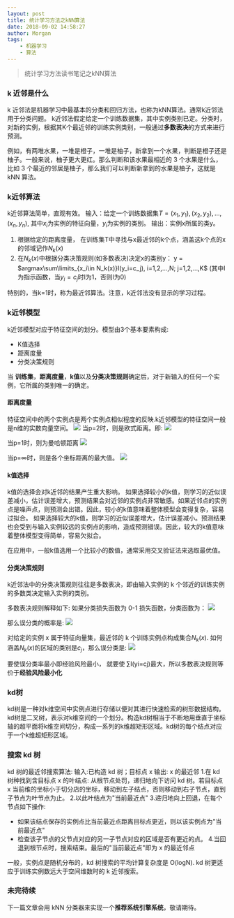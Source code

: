 ```yaml
---
layout: post
title: 统计学习方法之kNN算法
date: 2018-09-02 14:58:27
author: Morgan
tags: 
    - 机器学习
    - 算法
---
```


> 统计学习方法读书笔记之kNN算法

### k 近邻是什么
k 近邻法是机器学习中最基本的分类和回归方法，也称为kNN算法。通常k近邻法用于分类问题。
k近邻法假定给定一个训练数据集，其中实例类别已定。分类时，对新的实例，根据其K个最近邻的训练实例类别，一般通过**多数表决**的方式来进行预测。

例如，有两堆水果，一堆是橙子，一堆是柚子，新拿到一个水果，判断是橙子还是柚子。一般来说，柚子更大更红。那么判断和该水果最相近的 3 个水果是什么，比如 3 个最近的邻居是柚子，那么我们可以判断新拿到的水果是柚子，这就是 kNN 算法。

<!-- more -->
### k近邻算法
k近邻算法简单，直观有效。
输入：给定一个训练数据集$T={(x_1, y_1), (x_2, y_2), ..., (x_n, y_n)}$, 其中$x_i$为实例的特征向量，$y_i$为实例的类别。
输出：实例x所属的类y。

1. 根据给定的距离度量， 在训练集T中寻找与x最近邻的k个点，涵盖这k个点的x的邻域记作$N_k(x)$
2. 在$N_k(x)$中根据分类决策规则(如多数表决)决定x的类别y：
y = $argmax\sum\limits_{x_i\in N_k(x)}I(y_i=c_j), i=1,2,...,N; j=1,2,...,K$
(其中I为指示函数，当$y_i = c_j$时I为1，否则I为0)

特别的，当k=1时，称为最近邻算法。注意，k近邻法没有显示的学习过程。
### k近邻模型
k近邻模型对应于特征空间的划分。模型由3个基本要素构成:
* K值选择
* 距离度量
* 分类决策规则

当 **训练集**，**距离度量**，**k值**以及**分类决策规则**确定后，对于新输入的任何一个实例，它所属的类别唯一的确定。

#### 距离度量
特征空间中的两个实例点是两个实例点相似程度的反映.k近邻模型的特征空间一般是n维的实数向量空间。
![](http://upload-images.jianshu.io/upload_images/7793041-f807bbd1f27af67b.jpg?imageMogr2/auto-orient/strip%7CimageView2/2/w/1240)
当p=2时，则是欧式距离。即:
![](http://upload-images.jianshu.io/upload_images/7793041-0ece6b071654fb77.jpg?imageMogr2/auto-orient/strip%7CimageView2/2/w/1240)

当p=1时，则为曼哈顿距离
![](http://upload-images.jianshu.io/upload_images/7793041-f57a56208e2a220f.jpg?imageMogr2/auto-orient/strip%7CimageView2/2/w/1240)

当p=∞时，则是各个坐标距离的最大值。
![](http://upload-images.jianshu.io/upload_images/7793041-82ae186a52b0963c.jpg?imageMogr2/auto-orient/strip%7CimageView2/2/w/1240)

#### k值选择
k值的选择会对k近邻的结果产生重大影响。
如果选择较小的k值，则学习的近似误差减小，估计误差增大，预测结果会对近邻的实例点非常敏感。如果近邻点的实例点是噪声点，则预测会出错。因此，较小的k值意味着整体模型会变得复杂，容易过拟合。
如果选择较大的k值，则学习的近似误差增大，估计误差减小。预测结果也会受到与输入实例较远的实例点的影响，造成预测错误。因此，较大的k值意味着整体模型变得简单，容易欠拟合。

在应用中，一般k值选用一个比较小的数值，通常采用交叉验证法来选取最优值。

#### 分类决策规则
k近邻法中的分类决策规则往往是多数表决，即由输入实例的 k 个邻近的训练实例的多数类决定输入实例的类别。

多数表决规则解释如下: 如果分类损失函数为 0-1 损失函数，分类函数为：
![](http://upload-images.jianshu.io/upload_images/7793041-d82a3133178337f5.jpg?imageMogr2/auto-orient/strip%7CimageView2/2/w/1240)

那么误分类的概率是:
![](http://upload-images.jianshu.io/upload_images/7793041-7244df83fd92a459.jpg?imageMogr2/auto-orient/strip%7CimageView2/2/w/1240)

对给定的实例 x 属于特征向量集，最近邻的 k 个训练实例点构成集合$N_k(x)$. 如何涵盖$N_k(x)$的区域的类别是$c_j$，那么误分类是:
![](http://upload-images.jianshu.io/upload_images/7793041-59fa3d7e228356b1.jpg?imageMogr2/auto-orient/strip%7CimageView2/2/w/1240)

要使误分类率最小即经验风险最小， 就要使 ∑I(yi=cj)最大，所以多数表决规则等价于**经验风险最小化** 
### kd树
kd树是一种对k维空间中实例点进行存储以便对其进行快速检索的树形数据结构。kd树是二叉树，表示对k维空间的一个划分。构造kd树相当于不断地用垂直于坐标轴的超平面将k维空间切分，构成一系列的k维超矩形区域。kd树的每个结点对应于一个k维超矩形区域。

### 搜索 kd 树
kd 树的最近邻搜索算法:
输入:已构造 kd 树；目标点 x
输出: x 的最近邻
1.在 kd 树种找到含目标点 x 的叶结点: 从根节点处罚，递归地向下访问 kd 树。若目标点 x 当前维的坐标小于切分店的坐标，移动到左子结点，否则移动到右子节点，直到子节点为叶节点为止。
2.以此叶结点为"当前最近点"
3.递归地向上回退，在每个节点如下操作:
- 如果该结点保存的实例点比当前最近点距离目标点更近，则以该实例点为"当前最近点"
- 检查该子节点的父节点对应的另一子节点对应的区域是否有更近的点。
4.当回退到根节点时，搜索结束。最后的"当前最近点"即为 x 的最近邻点

一般，实例点是随机分布的，kd 树搜索的平均计算复杂度是 O(logN). kd 树更适应于训练实例数远大于空间维数时的 k 近邻搜索。

### 未完待续

下一篇文章会用 kNN 分类器来实现一个**推荐系统引擎系统**，敬请期待。

